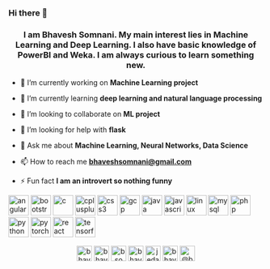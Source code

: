 ### Hi there 👋

<h3 align="center">I am Bhavesh Somnani. My main interest lies in Machine Learning and Deep Learning. I also have basic knowledge of PowerBI and Weka. I am always curious to learn something new.</h3>

- 🔭 I’m currently working on **Machine Learning project**

- 🌱 I’m currently learning **deep learning and natural language processing**

- 👯 I’m looking to collaborate on **ML project**

- 🤝 I’m looking for help with **flask**

- 💬 Ask me about **Machine Learning, Neural Networks, Data Science**

- 📫 How to reach me **bhaveshsomnani@gmail.com**

- ⚡ Fun fact **I am an introvert so nothing funny**

<p align="left"><img src="https://devicons.github.io/devicon/devicon.git/icons/angularjs/angularjs-original.svg" alt="angularjs" width="40" height="40"/> <img src="https://devicons.github.io/devicon/devicon.git/icons/bootstrap/bootstrap-plain.svg" alt="bootstrap" width="40" height="40"/> <img src="https://devicons.github.io/devicon/devicon.git/icons/c/c-original.svg" alt="c" width="40" height="40"/> <img src="https://devicons.github.io/devicon/devicon.git/icons/cplusplus/cplusplus-original.svg" alt="cplusplus" width="40" height="40"/> <img src="https://devicons.github.io/devicon/devicon.git/icons/css3/css3-original-wordmark.svg" alt="css3" width="40" height="40"/> <img src="https://www.vectorlogo.zone/logos/google_cloud/google_cloud-icon.svg" alt="gcp" width="40" height="40"/> <img src="https://devicons.github.io/devicon/devicon.git/icons/java/java-original-wordmark.svg" alt="java" width="40" height="40"/> <img src="https://devicons.github.io/devicon/devicon.git/icons/javascript/javascript-original.svg" alt="javascript" width="40" height="40"/> <img src="https://devicons.github.io/devicon/devicon.git/icons/linux/linux-original.svg" alt="linux" width="40" height="40"/> <img src="https://devicons.github.io/devicon/devicon.git/icons/mysql/mysql-original-wordmark.svg" alt="mysql" width="40" height="40"/> <img src="https://devicons.github.io/devicon/devicon.git/icons/php/php-original.svg" alt="php" width="40" height="40"/> <img src="https://devicons.github.io/devicon/devicon.git/icons/python/python-original.svg" alt="python" width="40" height="40"/> <img src="https://www.vectorlogo.zone/logos/pytorch/pytorch-icon.svg" alt="pytorch" width="40" height="40"/> <img src="https://devicons.github.io/devicon/devicon.git/icons/react/react-original-wordmark.svg" alt="react" width="40" height="40"/> <img src="https://www.vectorlogo.zone/logos/tensorflow/tensorflow-icon.svg" alt="tensorflow" width="40" height="40"/></p>

<p align="center">
<a href="https://linkedin.com/in/bhavesh somnani" target="blank"><img align="center" src="https://cdn.jsdelivr.net/npm/simple-icons@3.0.1/icons/linkedin.svg" alt="bhavesh somnani" height="30" width="30" /></a>
<a href="https://fb.com/bhavesh somnani" target="blank"><img align="center" src="https://cdn.jsdelivr.net/npm/simple-icons@3.0.1/icons/facebook.svg" alt="bhavesh somnani" height="30" width="30" /></a>
<a href="https://instagram.com/bsomnani" target="blank"><img align="center" src="https://cdn.jsdelivr.net/npm/simple-icons@3.0.1/icons/instagram.svg" alt="bsomnani" height="30" width="30" /></a>
<a href="https://www.youtube.com/c/bhavesh somnani" target="blank"><img align="center" src="https://cdn.jsdelivr.net/npm/simple-icons@3.0.1/icons/youtube.svg" alt="bhavesh somnani" height="30" width="30" /></a>
<a href="https://www.codechef.com/users/jedai123" target="blank"><img align="center" src="https://cdn.jsdelivr.net/npm/simple-icons@3.1.0/icons/codechef.svg" alt="jedai123" height="30" width="30" /></a>
<a href="https://www.hackerrank.com/bhavesh16somnani" target="blank"><img align="center" src="https://cdn.jsdelivr.net/npm/simple-icons@3.0.1/icons/hackerrank.svg" alt="bhavesh16somnani" height="30" width="30" /></a>
<a href="https://www.hackerearth.com/@bhavesh16somnani" target="blank"><img align="center" src="https://cdn.jsdelivr.net/npm/simple-icons@3.0.1/icons/hackerearth.svg" alt="@bhavesh16somnani" height="30" width="30" /></a>
</p>
